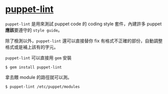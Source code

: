 # [puppet-lint][puppet-lint]

`puppet-lint` 是用來測試 puppet code 的 coding style 套件，內建許多 puppet **應該**要遵守的 `style guide`。

除了檢測以外，`puppet-lint` 還可以直接替你 fix 有格式不正確的部份，自動調整格式或是補上該有的字元。

`puppet-lint` 可以直接用 `gem` 安裝

```
$ gem install puppet-lint
```

拿去餵 module 的路徑就可以測。

```
$ puppet-lint /etc/puppet/modules
```

[puppet-lint]: http://puppet-lint.com/
